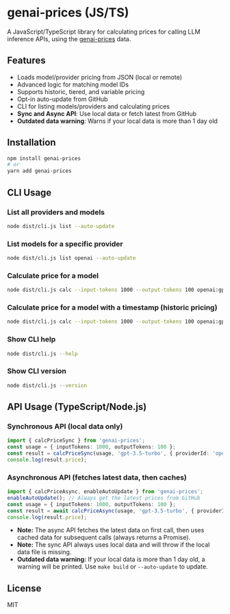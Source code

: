 # genai-prices (JS/TS)

A JavaScript/TypeScript library for calculating prices for calling LLM inference APIs, using the [genai-prices](https://github.com/pydantic/genai-prices) data.

## Features

- Loads model/provider pricing from JSON (local or remote)
- Advanced logic for matching model IDs
- Supports historic, tiered, and variable pricing
- Opt-in auto-update from GitHub
- CLI for listing models/providers and calculating prices
- **Sync and Async API**: Use local data or fetch latest from GitHub
- **Outdated data warning**: Warns if your local data is more than 1 day old

## Installation

```sh
npm install genai-prices
# or
yarn add genai-prices
```

## CLI Usage

### List all providers and models

```sh
node dist/cli.js list --auto-update
```

### List models for a specific provider

```sh
node dist/cli.js list openai --auto-update
```

### Calculate price for a model

```sh
node dist/cli.js calc --input-tokens 1000 --output-tokens 100 openai:gpt-3.5-turbo --auto-update
```

### Calculate price for a model with a timestamp (historic pricing)

```sh
node dist/cli.js calc --input-tokens 1000 --output-tokens 100 openai:gpt-4o --timestamp 2024-01-01T12:00:00Z --auto-update
```

### Show CLI help

```sh
node dist/cli.js --help
```

### Show CLI version

```sh
node dist/cli.js --version
```

## API Usage (TypeScript/Node.js)

### Synchronous API (local data only)

```ts
import { calcPriceSync } from 'genai-prices';
const usage = { inputTokens: 1000, outputTokens: 100 };
const result = calcPriceSync(usage, 'gpt-3.5-turbo', { providerId: 'openai' });
console.log(result.price);
```

### Asynchronous API (fetches latest data, then caches)

```ts
import { calcPriceAsync, enableAutoUpdate } from 'genai-prices';
enableAutoUpdate(); // Always get the latest prices from GitHub
const usage = { inputTokens: 1000, outputTokens: 100 };
const result = await calcPriceAsync(usage, 'gpt-3.5-turbo', { providerId: 'openai' });
console.log(result.price);
```

- **Note:** The async API fetches the latest data on first call, then uses cached data for subsequent calls (always returns a Promise).
- **Note:** The sync API always uses local data and will throw if the local data file is missing.
- **Outdated data warning:** If your local data is more than 1 day old, a warning will be printed. Use `make build` or `--auto-update` to update.

## License

MIT
